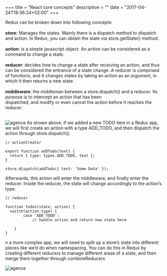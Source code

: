 
+++
title = "React core concepts"
description = ""
date = "2017-04-24T18:36:24+02:00"
+++


Redux can be broken down into following concepts:</br></br>
<b>store</b>: Manages the states. Mainly there is a dispatch method to dispatch and action. In Redux, you can obtain the state via store.getState() method.</br></br>
<b>action</b>:  is a simple javascript object. An action can be considered as a command to change a state.</br></br>
<b>reducer</b>: decides how to change a state after receiving an action, and thus can be considered the entrance of a state change. A reducer is comprised of functions, and it changes states by taking an action as an argument, in which it then returns a new state.</br></br>
<b>middleware</b>: the middleman between a store.dispatch() and a reducer. Its purpose is to intercept an action that has been</br> dispatched, and modify or even cancel the action before it reaches the reducer.</br></br>

![agence](http://localhost:1313/images/redux.jpg)
As shown above, if we added a new TODO item in a Redux app, we will first create an action with a type ADD_TODO, and then dispatch the action through store.dispatch().

```
// actionCreator

export function addTodo(text) {
  return { type: types.ADD_TODO, text };
}

store.dispatch(addTodo({ text: 'Some Data' });
```

Afterwards, this action will enter the middleware, and finally enter the reducer. Inside the reducer, the state will change accordingly to the action’s type.</br>

```
// reducer

function todos(state, action) {
  switch(action.type) {
    	case 'ADD_TODO':
        	// handle action and return new state here

    }
}

```

n a more complex app, we will need to split up a store’s state into different pieces like we’d do when namespacing. You can do this in Redux by creating different reducers to manage different areas of a state, and then merge them together through combineReducers</br>

![agence](http://localhost:1313/images/redux2.jpg)
